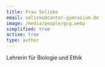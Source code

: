 ```yaml
---
title: Frau Selisko
email: selisko@cantor-gymnasium.de
image: /media/people/gcg.webp
simplified: true
active: true
type: author
---
```

Lehrerin für Biologie und Ethik
